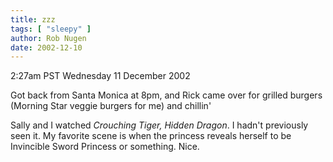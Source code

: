 ```yaml
---
title: zzz
tags: [ "sleepy" ]
author: Rob Nugen
date: 2002-12-10
---
```


<p class=date>2:27am PST Wednesday 11 December 2002</p>

<p>Got back from Santa Monica at 8pm, and Rick came over for grilled
burgers (Morning Star veggie burgers for me) and chillin'</p>

<p>Sally and I watched <em>Crouching Tiger, Hidden Dragon</em>.  I
hadn't previously seen it.  My favorite scene is when the princess
reveals herself to be Invincible Sword Princess or something.
Nice.</p>

